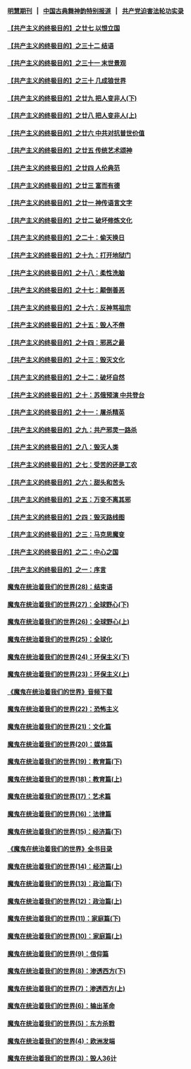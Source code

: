 #### [明慧期刊](https://github.com/gfw-breaker/mh-qikan) &nbsp;&nbsp;|&nbsp;&nbsp; [中国古典舞神韵特别报道](https://github.com/gfw-breaker/mh-news/blob/master/shenyun.md?t=07100637) &nbsp;&nbsp;|&nbsp;&nbsp; [共产党迫害法轮功实录](https://github.com/gfw-breaker/mh-news/blob/master/README.md?t=07100637)  

#### [【共产主义的终极目的】之廿七 以恨立国](../pages/nsc422/n11336944.md?t=07100637) 

#### [【共产主义的终极目的】之三十二 结语](../pages/nsc422/n11360535.md?t=07100637) 

#### [【共产主义的终极目的】之三十一 末世景观](../pages/nsc422/n11351129.md?t=07100637) 

#### [【共产主义的终极目的】之三十 几成狼世界](../pages/nsc422/n11348280.md?t=07100637) 

#### [【共产主义的终极目的】之廿九 把人变非人(下)](../pages/nsc422/n11344140.md?t=07100637) 

#### [【共产主义的终极目的】之廿八 把人变非人(上)](../pages/nsc422/n11340492.md?t=07100637) 

#### [【共产主义的终极目的】之廿六 中共对抗普世价值](../pages/nsc422/n11324785.md?t=07100637) 

#### [【共产主义的终极目的】之廿五 传统艺术颂神](../pages/nsc422/n11296396.md?t=07100637) 

#### [【共产主义的终极目的】之廿四 人伦典范](../pages/nsc422/n11296397.md?t=07100637) 

#### [【共产主义的终极目的】之廿三 富而有德](../pages/nsc422/n11283598.md?t=07100637) 

#### [【共产主义的终极目的】之廿一 神传语言文字](../pages/nsc422/n11263265.md?t=07100637) 

#### [【共产主义的终极目的】之廿二 破坏修炼文化](../pages/nsc422/n11245728.md?t=07100637) 

#### [【共产主义的终极目的】之二十：偷天换日](../pages/nsc422/n11238846.md?t=07100637) 

#### [【共产主义的终极目的】之十九：打开地狱门](../pages/nsc422/n11206376.md?t=07100637) 

#### [【共产主义的终极目的】之十八：柔性洗脑](../pages/nsc422/n11199994.md?t=07100637) 

#### [【共产主义的终极目的】之十七：颠倒善恶](../pages/nsc422/n11179782.md?t=07100637) 

#### [【共产主义的终极目的】之十六：反神骂祖宗](../pages/nsc422/n11166798.md?t=07100637) 

#### [【共产主义的终极目的】之十五：毁人不倦](../pages/nsc422/n11166792.md?t=07100637) 

#### [【共产主义的终极目的】之十四：邪恶之最](../pages/nsc422/n11150249.md?t=07100637) 

#### [【共产主义的终极目的】之十三：毁灭文化](../pages/nsc422/n11135227.md?t=07100637) 

#### [【共产主义的终极目的】之十二：破坏自然](../pages/nsc422/n11135214.md?t=07100637) 

#### [【共产主义的终极目的】之十：苏俄预演 中共登台](../pages/nsc422/n11118424.md?t=07100637) 

#### [【共产主义的终极目的】之十一：屠杀精英](../pages/nsc422/n11118442.md?t=07100637) 

#### [【共产主义的终极目的】之九：共产邪灵一路杀](../pages/nsc422/n11114139.md?t=07100637) 

#### [【共产主义的终极目的】之八：毁灭人类](../pages/nsc422/n11108503.md?t=07100637) 

#### [【共产主义的终极目的】之七：受苦的还是工农](../pages/nsc422/n11101809.md?t=07100637) 

#### [【共产主义的终极目的】之六：甜头和苦头](../pages/nsc422/n11096971.md?t=07100637) 

#### [【共产主义的终极目的】之五：万变不离其邪](../pages/nsc422/n11091285.md?t=07100637) 

#### [【共产主义的终极目的】之四：毁灭路线图](../pages/nsc422/n11086284.md?t=07100637) 

#### [【共产主义的终极目的】之三：马克思魔变](../pages/nsc422/n11061941.md?t=07100637) 

#### [【共产主义的终极目的】之二：中心之国](../pages/nsc422/n11047728.md?t=07100637) 

#### [【共产主义的终极目的】之一：序言](../pages/nsc422/n11086077.md?t=07100637) 

#### [魔鬼在统治着我们的世界(28)：结束语](../pages/nsc422/n10936246.md?t=07100637) 

#### [魔鬼在统治着我们的世界(27)：全球野心(下)](../pages/nsc422/n10928319.md?t=07100637) 

#### [魔鬼在统治着我们的世界(26)：全球野心(上)](../pages/nsc422/n10900318.md?t=07100637) 

#### [魔鬼在统治着我们的世界(25)：全球化](../pages/nsc422/n10788205.md?t=07100637) 

#### [魔鬼在统治着我们的世界(24)：环保主义(下)](../pages/nsc422/n10695307.md?t=07100637) 

#### [魔鬼在统治着我们的世界(23)：环保主义(上)](../pages/nsc422/n10688613.md?t=07100637) 

#### [《魔鬼在统治着我们的世界》音频下载](../pages/nsc422/n10635553.md?t=07100637) 

#### [魔鬼在统治着我们的世界(22)：恐怖主义](../pages/nsc422/n10614727.md?t=07100637) 

#### [魔鬼在统治着我们的世界(21)：文化篇](../pages/nsc422/n10597706.md?t=07100637) 

#### [魔鬼在统治着我们的世界(20)：媒体篇](../pages/nsc422/n10586579.md?t=07100637) 

#### [魔鬼在统治着我们的世界(19)：教育篇(下)](../pages/nsc422/n10564808.md?t=07100637) 

#### [魔鬼在统治着我们的世界(18)：教育篇(上)](../pages/nsc422/n10526970.md?t=07100637) 

#### [魔鬼在统治着我们的世界(17)：艺术篇](../pages/nsc422/n10499093.md?t=07100637) 

#### [魔鬼在统治着我们的世界(16)：法律篇](../pages/nsc422/n10485969.md?t=07100637) 

#### [魔鬼在统治着我们的世界(15)：经济篇(下)](../pages/nsc422/n10469975.md?t=07100637) 

#### [《魔鬼在统治着我们的世界》全书目录](../pages/nsc422/n10464261.md?t=07100637) 

#### [魔鬼在统治着我们的世界(14)：经济篇(上)](../pages/nsc422/n10457370.md?t=07100637) 

#### [魔鬼在统治着我们的世界(13)：政治篇(下)](../pages/nsc422/n10448270.md?t=07100637) 

#### [魔鬼在统治着我们的世界(12)：政治篇(上)](../pages/nsc422/n10444576.md?t=07100637) 

#### [魔鬼在统治着我们的世界(11)：家庭篇(下)](../pages/nsc422/n10440961.md?t=07100637) 

#### [魔鬼在统治着我们的世界(10)：家庭篇(上)](../pages/nsc422/n10435448.md?t=07100637) 

#### [魔鬼在统治着我们的世界(9)：信仰篇](../pages/nsc422/n10432159.md?t=07100637) 

#### [魔鬼在统治着我们的世界(8)：渗透西方(下)](../pages/nsc422/n10429603.md?t=07100637) 

#### [魔鬼在统治着我们的世界(7)：渗透西方(上)](../pages/nsc422/n10426013.md?t=07100637) 

#### [魔鬼在统治着我们的世界(6)：输出革命](../pages/nsc422/n10421536.md?t=07100637) 

#### [魔鬼在统治着我们的世界(5)：东方杀戮](../pages/nsc422/n10417707.md?t=07100637) 

#### [魔鬼在统治着我们的世界(4)：欧洲发端](../pages/nsc422/n10414890.md?t=07100637) 

#### [魔鬼在统治着我们的世界(3)：毁人36计](../pages/nsc422/n10411583.md?t=07100637) 

